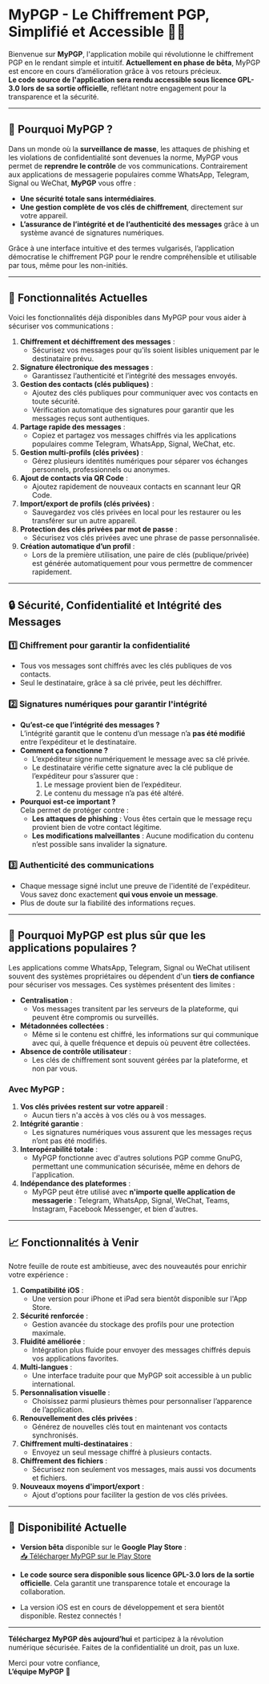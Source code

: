 # MyPGP - Le Chiffrement PGP, Simplifié et Accessible 🔐📱

Bienvenue sur **MyPGP**, l'application mobile qui révolutionne le chiffrement PGP en le rendant simple et intuitif. **Actuellement en phase de bêta**, MyPGP est encore en cours d’amélioration grâce à vos retours précieux.  
**Le code source de l'application sera rendu accessible sous licence GPL-3.0 lors de sa sortie officielle**, reflétant notre engagement pour la transparence et la sécurité.

---

## 🚀 **Pourquoi MyPGP ?**
Dans un monde où la **surveillance de masse**, les attaques de phishing et les violations de confidentialité sont devenues la norme, MyPGP vous permet de **reprendre le contrôle** de vos communications. Contrairement aux applications de messagerie populaires comme WhatsApp, Telegram, Signal ou WeChat, **MyPGP** vous offre :
- **Une sécurité totale sans intermédiaires**.
- **Une gestion complète de vos clés de chiffrement**, directement sur votre appareil.
- **L’assurance de l’intégrité et de l’authenticité des messages** grâce à un système avancé de signatures numériques.

Grâce à une interface intuitive et des termes vulgarisés, l’application démocratise le chiffrement PGP pour le rendre compréhensible et utilisable par tous, même pour les non-initiés.

---

## 🔑 **Fonctionnalités Actuelles**
Voici les fonctionnalités déjà disponibles dans MyPGP pour vous aider à sécuriser vos communications :

1. **Chiffrement et déchiffrement des messages** :
   - Sécurisez vos messages pour qu’ils soient lisibles uniquement par le destinataire prévu.
2. **Signature électronique des messages** :
   - Garantissez l’authenticité et l’intégrité des messages envoyés.
3. **Gestion des contacts (clés publiques)** :
   - Ajoutez des clés publiques pour communiquer avec vos contacts en toute sécurité.
   - Vérification automatique des signatures pour garantir que les messages reçus sont authentiques.
4. **Partage rapide des messages** :
   - Copiez et partagez vos messages chiffrés via les applications populaires comme Telegram, WhatsApp, Signal, WeChat, etc.
5. **Gestion multi-profils (clés privées)** :
   - Gérez plusieurs identités numériques pour séparer vos échanges personnels, professionnels ou anonymes.
6. **Ajout de contacts via QR Code** :
   - Ajoutez rapidement de nouveaux contacts en scannant leur QR Code.
7. **Import/export de profils (clés privées)** :
   - Sauvegardez vos clés privées en local pour les restaurer ou les transférer sur un autre appareil.
8. **Protection des clés privées par mot de passe** :
   - Sécurisez vos clés privées avec une phrase de passe personnalisée.
9. **Création automatique d’un profil** :
   - Lors de la première utilisation, une paire de clés (publique/privée) est générée automatiquement pour vous permettre de commencer rapidement.

---

## 🔒 **Sécurité, Confidentialité et Intégrité des Messages**
### 1️⃣ **Chiffrement pour garantir la confidentialité**
- Tous vos messages sont chiffrés avec les clés publiques de vos contacts.
- Seul le destinataire, grâce à sa clé privée, peut les déchiffrer.

### 2️⃣ **Signatures numériques pour garantir l'intégrité**
- **Qu’est-ce que l’intégrité des messages ?**  
  L’intégrité garantit que le contenu d’un message n’a **pas été modifié** entre l’expéditeur et le destinataire.
- **Comment ça fonctionne ?**  
  - L’expéditeur signe numériquement le message avec sa clé privée.
  - Le destinataire vérifie cette signature avec la clé publique de l’expéditeur pour s’assurer que :
    1. Le message provient bien de l’expéditeur.
    2. Le contenu du message n’a pas été altéré.
- **Pourquoi est-ce important ?**  
  Cela permet de protéger contre :
  - **Les attaques de phishing** : Vous êtes certain que le message reçu provient bien de votre contact légitime.
  - **Les modifications malveillantes** : Aucune modification du contenu n’est possible sans invalider la signature.

### 3️⃣ **Authenticité des communications**
- Chaque message signé inclut une preuve de l'identité de l'expéditeur. Vous savez donc exactement **qui vous envoie un message**.
- Plus de doute sur la fiabilité des informations reçues.

---

## 🔎 **Pourquoi MyPGP est plus sûr que les applications populaires ?**
Les applications comme WhatsApp, Telegram, Signal ou WeChat utilisent souvent des systèmes propriétaires ou dépendent d'un **tiers de confiance** pour sécuriser vos messages. Ces systèmes présentent des limites :
- **Centralisation** :
  - Vos messages transitent par les serveurs de la plateforme, qui peuvent être compromis ou surveillés.
- **Métadonnées collectées** :
  - Même si le contenu est chiffré, les informations sur qui communique avec qui, à quelle fréquence et depuis où peuvent être collectées.
- **Absence de contrôle utilisateur** :
  - Les clés de chiffrement sont souvent gérées par la plateforme, et non par vous.

### Avec MyPGP :
1. **Vos clés privées restent sur votre appareil** :
   - Aucun tiers n'a accès à vos clés ou à vos messages.
2. **Intégrité garantie** :
   - Les signatures numériques vous assurent que les messages reçus n’ont pas été modifiés.
3. **Interopérabilité totale** :
   - MyPGP fonctionne avec d'autres solutions PGP comme GnuPG, permettant une communication sécurisée, même en dehors de l'application.
4. **Indépendance des plateformes** :
   - MyPGP peut être utilisé avec **n'importe quelle application de messagerie** : Telegram, WhatsApp, Signal, WeChat, Teams, Instagram, Facebook Messenger, et bien d'autres.

---

## 📈 **Fonctionnalités à Venir**
Notre feuille de route est ambitieuse, avec des nouveautés pour enrichir votre expérience :

1. **Compatibilité iOS** :
   - Une version pour iPhone et iPad sera bientôt disponible sur l'App Store.
2. **Sécurité renforcée** :
   - Gestion avancée du stockage des profils pour une protection maximale.
3. **Fluidité améliorée** :
   - Intégration plus fluide pour envoyer des messages chiffrés depuis vos applications favorites.
4. **Multi-langues** :
   - Une interface traduite pour que MyPGP soit accessible à un public international.
5. **Personnalisation visuelle** :
   - Choisissez parmi plusieurs thèmes pour personnaliser l’apparence de l’application.
6. **Renouvellement des clés privées** :
   - Générez de nouvelles clés tout en maintenant vos contacts synchronisés.
7. **Chiffrement multi-destinataires** :
   - Envoyez un seul message chiffré à plusieurs contacts.
8. **Chiffrement des fichiers** :
   - Sécurisez non seulement vos messages, mais aussi vos documents et fichiers.
9. **Nouveaux moyens d'import/export** :
   - Ajout d'options pour faciliter la gestion de vos clés privées.

---

## 📡 **Disponibilité Actuelle**
- **Version bêta** disponible sur le **Google Play Store** :  
  [📥 Télécharger MyPGP sur le Play Store](https://play.google.com/store/apps/details?id=com.mypgp.app)

- **Le code source sera disponible sous licence GPL-3.0 lors de la sortie officielle**. Cela garantit une transparence totale et encourage la collaboration.

- La version iOS est en cours de développement et sera bientôt disponible. Restez connectés !

---

**Téléchargez MyPGP dès aujourd’hui** et participez à la révolution numérique sécurisée. Faites de la confidentialité un droit, pas un luxe.

Merci pour votre confiance,  
**L’équipe MyPGP** 🌟
